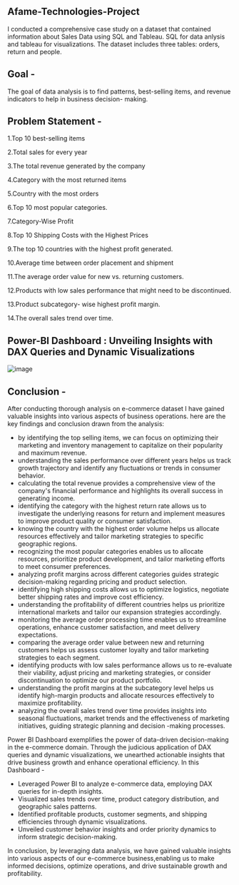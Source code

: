 ## Afame-Technologies-Project
I conducted a comprehensive case study on a dataset that contained information about Sales Data using SQL and Tableau. SQL for data anlysis and tableau for visualizations. The dataset includes three tables: orders, return and people.

## Goal - 
The goal of data analysis is to find patterns, best-selling items, and revenue indicators to help in business decision-
making.

## Problem Statement - 
1.Top 10 best-selling items

2.Total sales for every year
 
3.The total revenue generated by the company

4.Category with the most returned items

5.Country with the most orders

6.Top 10 most popular categories.

7.Category-Wise Profit

8.Top 10 Shipping Costs with the Highest Prices

9.The top 10 countries with the highest profit generated.

10.Average time between order placement and shipment

11.The average order value for new vs. returning customers.
    
12.Products with low sales performance that might need to be discontinued.
  
13.Product subcategory- wise highest profit margin.

14.The overall sales trend over time.

## Power-BI Dashboard : Unveiling Insights with DAX Queries and Dynamic Visualizations
![image](https://github.com/Radhika190/Afame-Technologies-Projects/assets/128241822/d54fb5e8-67a2-4d81-b13d-5ba343e554a6)


## Conclusion - 
After conducting thorough analysis on e-commerce dataset I have gained valuable insights into various aspects of business operations. here are the key findings and conclusion drawn from the analysis:

* by identifying the top selling items, we can focus on optimizing their marketing and inventory management to capitalize on their popularity and maximum revenue.
* understanding the sales performance over different years helps us track growth trajectory and identify any fluctuations or trends in consumer behavior.
* calculating the total revenue provides a comprehensive view of the company's financial performance and highlights its overall success in generating income.
* identifying the category with the highest return rate allows us to investigate the underlying reasons for return and implement measures to improve product quality or consumer satisfaction.
* knowing the country with the highest order volume helps us allocate resources effectively and tailor marketing strategies to specific geographic regions.
* recognizing the most popular categories enables us to allocate resources, prioritize product development, and tailor marketing efforts to meet consumer preferences.
* analyzing profit margins across different categories guides strategic decision-making regarding pricing and product selection.
* identifying high shipping costs allows us to optimize logistics, negotiate better shipping rates and improve cost efficiency.
* understanding the profitability of different countries helps us prioritize international markets and tailor our expansion strategies accordingly.
* monitoring the average order processing time enables us to streamline operations, enhance customer satisfaction, and meet delivery expectations.
* comparing the average order value between new and returning customers helps us assess customer loyalty and tailor marketing strategies to each segment.
* identifying products with low sales performance allows us to re-evaluate their viability, adjust pricing and marketing strategies, or consider discontinuation to optimize our product portfolio.
* understanding the profit margins at the subcategory level helps us identify high-margin products and allocate resources effectively to maximize profitability.
* analyzing the overall sales trend over time provides insights into seasonal fluctuations, market trends and the effectiveness of marketing initiatives, guiding strategic planning and decision -making processes.

Power BI Dashboard exemplifies the power of data-driven decision-making in the e-commerce domain. Through the judicious application of DAX queries and dynamic visualizations, we unearthed actionable insights that drive business growth and enhance operational efficiency.
In this Dashboard -
* Leveraged Power BI to analyze e-commerce data, employing DAX queries for in-depth insights.
* Visualized sales trends over time, product category distribution, and geographic sales patterns.
* Identified profitable products, customer segments, and shipping efficiencies through dynamic visualizations.
* Unveiled customer behavior insights and order priority dynamics to inform strategic decision-making.

In conclusion, by leveraging data analysis, we have gained valuable insights into various aspects of our e-commerce business,enabling us to make informed decisions, optimize operations, and drive sustainable growth and profitability.


